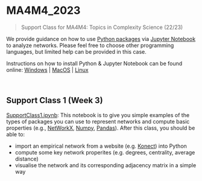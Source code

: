 # MA4M4_2023
> Support Class for MA4M4: Topics in Complexity Science (22/23)

We provide guidance on how to use [Python packages](https://www.python.org/) via [Jupyter Notebook](https://jupyter.org/) to analyze networks. Please feel free to choose other programming languages, but limited help can be provided in this case.

Instructions on how to install Python & Jupyter Notebook can be found online: [Windows](https://www.geeksforgeeks.org/how-to-install-jupyter-notebook-in-windows/) | [MacOS](https://www.geeksforgeeks.org/how-to-install-jupyter-notebook-on-macos/) | [Linux](https://www.geeksforgeeks.org/how-to-install-jupyter-notebook-in-linux/)

&nbsp;

## Support Class 1 (Week 3)
[SupportClass1.ipynb](https://github.com/YuetingH/MA4M4_2023/blob/main/Support_Class1/SupportClass1.ipynb): This notebook is to give you simple examples of the types of packages you can use to represent networks and compute basic properties (e.g., [NetWorkX](https://networkx.org/), [Numpy](https://numpy.org/), [Pandas](https://pandas.pydata.org/)). After this class, you should be able to:
- import an empirical network from a website (e.g. [Konect](http://konect.cc/networks/)) into Python
- compute some key network properites (e.g. degrees, centrality, average distance)
- visualise the network and its corresponding adjacency matrix in a simple way